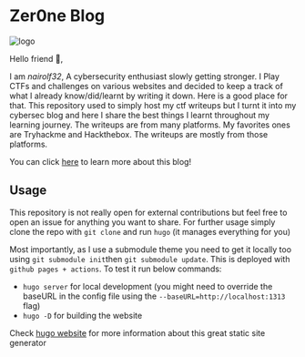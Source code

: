 # Zer0ne Blog

![logo](static/pictures/dark_logo.png "credits: this logo is inspired from Genegoldstein's work for izzy deluxe in the living tombstone's hunter song")

Hello friend 🤖,

I am *nairolf32*, A cybersecurity enthusiast slowly getting stronger. I Play CTFs and challenges on various websites and decided to keep a track of what I already know/did/learnt by writing it down. Here is a good place for that. This repository used to simply host my ctf writeups but I turnt it into my cybersec blog and here I share the best things I learnt throughout my learning journey. The writeups are from many platforms. My favorites ones are Tryhackme and Hackthebox. The writeups are mostly from those platforms.

You can click [here](https://nair0lf32.github.io/zer0ne/about/) to learn more about this blog!

## Usage

This repository is not really open for external contributions but feel free to open an issue for anything you want to share. For further usage simply clone the repo with `git clone` and run `hugo` (it manages everything for you)

Most importantly, as I use a submodule theme you need to get it locally too using `git submodule init`then `git submodule update`. This is deployed with `github pages + actions`. To test it run below commands:

- `hugo server` for local development (you might need to override the baseURL in the config file
using the `--baseURL=http://localhost:1313` flag)
- `hugo -D` for building the website

Check [hugo website](https://gohugo.io/) for more information about this great static site generator
